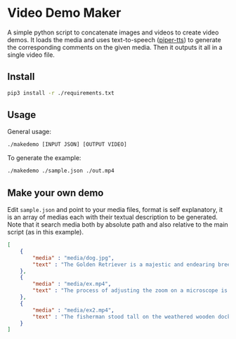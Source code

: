 # Video Demo Maker

A simple python script to concatenate images and videos to create video demos. It loads the media and uses text-to-speech ([piper-tts](https://github.com/rhasspy/piper)) to generate the corresponding comments on the given media. Then it outputs it all in a single video file.

## Install

```bash
pip3 install -r ./requirements.txt
```

## Usage

General usage:

```bash
./makedemo [INPUT JSON] [OUTPUT VIDEO]
```
To generate the example:

```bash
./makedemo ./sample.json ./out.mp4
```

## Make your own demo

Edit `sample.json` and point to your media files, format is self explanatory, it is an array of medias each with their textual description to be generated. Note that it search media both by absolute path and also relative to the main script (as in this example).

```json
[
    {
        "media" : "media/dog.jpg",
        "text" : "The Golden Retriever is a majestic and endearing breed, boasting a coat of rich, vibrant gold that shines like the sun-kissed fields it loves to romp in. Its thick double fur, soft as silk to the touch, glistens with a subtle sheen, inviting admiration and affection. The texture varies from dense and plush on its neck and shoulders to longer and more flowing towards the tail and back."
    },
    {
        "media" : "media/ex.mp4",
        "text" : "The process of adjusting the zoom on a microscope is akin to unlocking a hidden world, revealing intricate details that were previously invisible. As you grasp the coaxial coarse and fine adjustment knobs, located in tandem on either side of the eyepiece tube, you feel the weight of control and precision."
    },
    {
        "media" : "media/ex2.mp4",
        "text" : "The fisherman stood tall on the weathered wooden dock, his worn canvas hat pulled low over his eyes as he gazed out at the tranquil waters of the river below. His calloused hands cradled the prize of his catch, a shimmering silver fish that seemed to glow with an otherworldly light in the morning sun."
    }
]
```